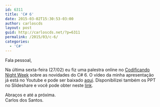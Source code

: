 ```yaml
---
id: 6311
title: 'C# 6'
date: 2015-03-02T15:30:53-03:00
author: carloscds
layout: post
guid: http://carloscds.net/?p=6311
permalink: /2015/03/c-6/
categories:
  - 'C#'
---
```

Fala pessoal,

Na última sexta-feira (27/02) eu fiz uma palestra online no [Codificando Night Week](http://codificandoweek.azurewebsites.net/) sobre as novidades do C# 6. O vídeo da minha apresentação já está no Youtube e pode ser baixado [aqui](https://www.youtube.com/watch?v=q9WrsIu2KbA). Disponibilizei também os PPT no Slideshare e você pode obter neste [link](http://www.slideshare.net/carloscds/c-6-45242759).

Abraços e até a próxima.  
Carlos dos Santos.